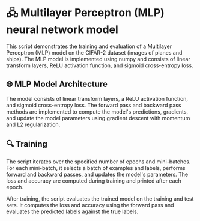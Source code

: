 # 🖧 Multilayer Perceptron (MLP) neural network model 

This script demonstrates the training and evaluation of a Multilayer Perceptron (MLP) model on the CIFAR-2 dataset (images of planes and ships). The MLP model is implemented using numpy and consists of linear transform layers, ReLU activation function, and sigmoid cross-entropy loss.

## 🌐 MLP Model Architecture
The model consists of linear transform layers, a ReLU activation function, and sigmoid cross-entropy loss. The forward pass and backward pass methods are implemented to compute the model's predictions, gradients, and update the model parameters using gradient descent with momentum and L2 regularization.

## 🔍 Training
The script iterates over the specified number of epochs and mini-batches. For each mini-batch, it selects a batch of examples and labels, performs forward and backward passes, and updates the model's parameters. The loss and accuracy are computed during training and printed after each epoch.

After training, the script evaluates the trained model on the training and test sets. It computes the loss and accuracy using the forward pass and evaluates the predicted labels against the true labels.

